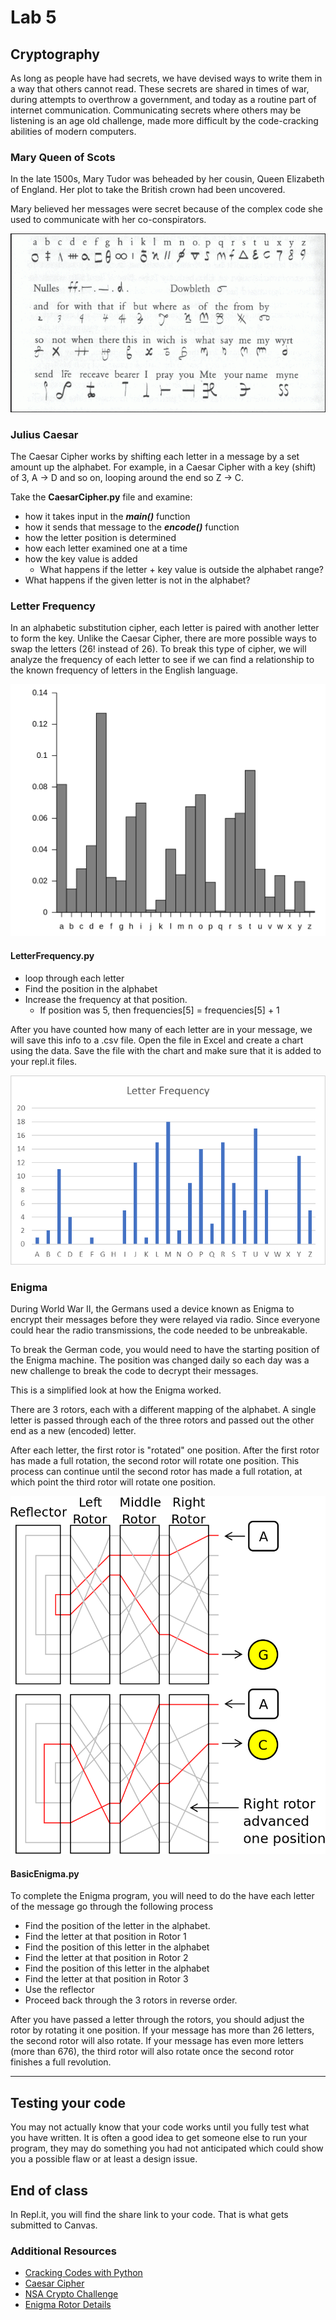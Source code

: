 # Lab 5

## Cryptography
As long as people have had secrets, we have devised ways to write them in a way that others cannot read. These secrets are shared in times of war, during attempts to overthrow a government, and today as a routine part of internet communication. Communicating secrets where others may be listening is an age old challenge, made more difficult by the code-cracking abilities of modern computers.

### Mary Queen of Scots
In the late 1500s, Mary Tudor was beheaded by her cousin, Queen Elizabeth of England. Her plot to take the British crown had been uncovered.

Mary believed her messages were secret because of the complex code she used to communicate with her co-conspirators.

![Mary Queen of Scots](MaryQoS.png)
### Julius Caesar
The Caesar Cipher works by shifting each letter in a message by a set amount up the alphabet. For example, in a Caesar Cipher with a key (shift) of 3, A -> D and so on, looping around the end so Z -> C.

Take the **CaesarCipher.py** file and examine:
- how it takes input in the ***main()*** function
- how it sends that message to the ***encode()*** function
- how the letter position is determined
- how each letter examined one at a time
- how the key value is added
  - What happens if the letter + key value is outside the alphabet range?
- What happens if the given letter is not in the alphabet?

### Letter Frequency
In an alphabetic substitution cipher, each letter is paired with another letter to form the key. Unlike the Caesar Cipher, there are more possible ways to swap the letters (26! instead of 26). To break this type of cipher, we will analyze the frequency of each letter to see if we can find a relationship to the known frequency of letters in the English language.

![English Letter Frequency](ENG_FRQ.png)

#### LetterFrequency.py
- loop through each letter
- Find the position in the alphabet
- Increase the frequency at that position.
  - If position was 5, then frequencies[5] = frequencies[5] + 1

After you have counted how many of each letter are in your message, we will save this info to a .csv file.
Open the file in Excel and create a chart using the data. Save the file with the chart and make sure that it is added to your repl.it files.


![Frequency Chart](FrequencyGraph.png)

### Enigma
During World War II, the Germans used a device known as Enigma to encrypt their messages before they were relayed via radio. Since everyone could hear the radio transmissions, the code needed to be unbreakable.

To break the German code, you would need to have the starting position of the Enigma machine. The position was changed daily so each day was a new challenge to break the code to decrypt their messages.

This is a simplified look at how the Enigma worked.

There are 3 rotors, each with a different mapping of the alphabet. A single letter is passed through each of the three rotors and passed out the other end as a new (encoded) letter.

After each letter, the first rotor is "rotated" one position. After the first rotor has made a full rotation, the second rotor will rotate one position. This process can continue until the second rotor has made a full rotation, at which point the third rotor will rotate one position.

![Enigma Diagram](EnigmaDiagram.png)

#### BasicEnigma.py
To complete the Enigma program, you will need to do the have each letter of the message go through the following process

- Find the position of the letter in the alphabet.
- Find the letter at that position in Rotor 1
- Find the position of this letter in the alphabet
- Find the letter at that position in Rotor 2
- Find the position of this letter in the alphabet
- Find the letter at that position in Rotor 3
- Use the reflector
- Proceed back through the 3 rotors in reverse order.

After you have passed a letter through the rotors, you should adjust the rotor by rotating it one position. If your message has more than 26 letters, the second rotor will also rotate. If your message has even more letters (more than 676), the third rotor will also rotate once the second rotor finishes a full revolution.

---
## Testing your code
You may not actually know that your code works until you fully test what you have written. It is often a good idea to get someone else to run your program, they may do something you had not anticipated which could show you a possible flaw or at least a design issue.

## End of class
In Repl.it, you will find the share link to your code. That is what gets submitted to Canvas.

### Additional Resources
- [Cracking Codes with Python](http://inventwithpython.com/cracking/)
- [Caesar Cipher](http://practicalcryptography.com/ciphers/caesar-cipher/)
- [NSA Crypto Challenge](https://cryptochallenge.io/)
- [Enigma Rotor Details](https://en.wikipedia.org/wiki/Enigma_rotor_details)
